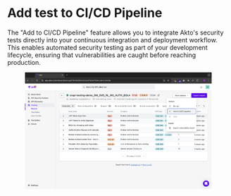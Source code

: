 # Add test to CI/CD Pipeline

The "Add to CI/CD Pipeline" feature allows you to integrate Akto's security tests directly into your continuous integration and deployment workflow. This enables automated security testing as part of your development lifecycle, ensuring that vulnerabilities are caught before reaching production.

<figure><img src="../../.gitbook/assets/image (45).png" alt=""><figcaption></figcaption></figure>
